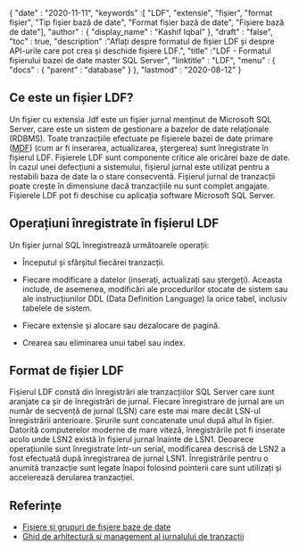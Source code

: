 {
  "date" : "2020-11-11",
  "keywords" :[ "LDF", "extensie", "fișier", "format fișier", "Tip fișier bază de date", "Format fișier bază de date", "Fișiere bază de date"],
  "author" : {
    "display_name" : "Kashif Iqbal"
},
  "draft" : "false",
  "toc" : true,
  "description" :"Aflați despre formatul de fișier LDF și despre API-urile care pot crea și deschide fișiere LDF.",
  "title" :"LDF - Formatul fișierului bazei de date master SQL Server",
  "linktitle" : "LDF",
  "menu" : {
    "docs" : {
      "parent" : "database"
}
},
  "lastmod" : "2020-08-12"
}

## Ce este un fișier LDF?

Un fișier cu extensia .ldf este un fișier jurnal menținut de Microsoft SQL Server, care este un sistem de gestionare a bazelor de date relaționale (RDBMS). Toate tranzacțiile efectuate pe fișierele bazei de date primare ([MDF](/ro/database/mdf/)) (cum ar fi inserarea, actualizarea, ștergerea) sunt înregistrate în fișierul LDF. Fișierele LDF sunt componente critice ale oricărei baze de date. În cazul unei defecțiuni a sistemului, fișierul jurnal este utilizat pentru a restabili baza de date la o stare consecventă. Fișierul jurnal de tranzacții poate crește în dimensiune dacă tranzacțiile nu sunt complet angajate. Fișierele LDF pot fi deschise cu aplicația software Microsoft SQL Server.

## Operațiuni înregistrate în fișierul LDF

Un fișier jurnal SQL înregistrează următoarele operații:

* Începutul și sfârșitul fiecărei tranzacții.

* Fiecare modificare a datelor (inserați, actualizați sau ștergeți). Aceasta include, de asemenea, modificări ale procedurilor stocate de sistem sau ale instrucțiunilor DDL (Data Definition Language) la orice tabel, inclusiv tabelele de sistem.

* Fiecare extensie și alocare sau dezalocare de pagină.

* Crearea sau eliminarea unui tabel sau index.

## Format de fișier LDF

Fișierul LDF constă din înregistrări ale tranzacțiilor SQL Server care sunt aranjate ca șir de înregistrări de jurnal. Fiecare înregistrare de jurnal are un număr de secvență de jurnal (LSN) care este mai mare decât LSN-ul înregistrării anterioare. Șirurile sunt concatenate unul după altul în fișier. Datorită computerelor moderne de mare viteză, înregistrările pot fi inserate acolo unde LSN2 există în fișierul jurnal înainte de LSN1. Deoarece operațiunile sunt înregistrate într-un serial, modificarea descrisă de LSN2 a fost efectuată după înregistrarea de jurnal LSN1. Înregistrările pentru o anumită tranzacție sunt legate înapoi folosind pointerii care sunt utilizați și accelerează derularea tranzacției.
 

## Referințe

* [Fișiere și grupuri de fișiere baze de date](https://learn.microsoft.com/en-us/sql/relational-databases/databases/database-files-and-filegroups?view=sql-server-ver15)
* [Ghid de arhitectură și management al jurnalului de tranzacții](https://learn.microsoft.com/en-us/sql/relational-databases/sql-server-transaction-log-architecture-and-management-guide?view=sql-server-ver15)

